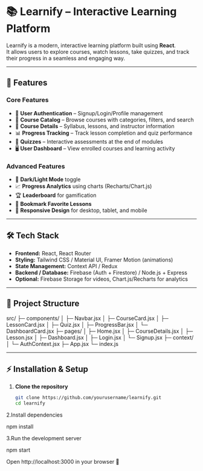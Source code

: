 # 📚 Learnify – Interactive Learning Platform

Learnify is a modern, interactive learning platform built using **React**.  
It allows users to explore courses, watch lessons, take quizzes, and track their progress in a seamless and engaging way.  

---

## 🚀 Features

### Core Features
- 🔐 **User Authentication** – Signup/Login/Profile management  
- 📖 **Course Catalog** – Browse courses with categories, filters, and search  
- 🎥 **Course Details** – Syllabus, lessons, and instructor information  
- 📊 **Progress Tracking** – Track lesson completion and quiz performance  
- 📝 **Quizzes** – Interactive assessments at the end of modules  
- 🖥️ **User Dashboard** – View enrolled courses and learning activity  

### Advanced Features
- 🌙 **Dark/Light Mode** toggle  
- 📈 **Progress Analytics** using charts (Recharts/Chart.js)  
- 🏆 **Leaderboard** for gamification  
- 🔖 **Bookmark Favorite Lessons**  
- 📱 **Responsive Design** for desktop, tablet, and mobile  

---

## 🛠️ Tech Stack
- **Frontend:** React, React Router  
- **Styling:** Tailwind CSS / Material UI, Framer Motion (animations)  
- **State Management:** Context API / Redux  
- **Backend / Database:** Firebase (Auth + Firestore) / Node.js + Express  
- **Optional:** Firebase Storage for videos, Chart.js/Recharts for analytics  

---



## 📂 Project Structure
src/
├─ components/
│ ├─ Navbar.jsx
│ ├─ CourseCard.jsx
│ ├─ LessonCard.jsx
│ ├─ Quiz.jsx
│ ├─ ProgressBar.jsx
│ └─ DashboardCard.jsx
├─ pages/
│ ├─ Home.jsx
│ ├─ CourseDetails.jsx
│ ├─ Lesson.jsx
│ ├─ Dashboard.jsx
│ ├─ Login.jsx
│ └─ Signup.jsx
├─ context/
│ └─ AuthContext.jsx
├─ App.jsx
└─ index.js


---

## ⚡ Installation & Setup

1. **Clone the repository**
   ```bash
   git clone https://github.com/yourusername/learnify.git
   cd learnify

2.Install dependencies

npm install


3.Run the development server

npm start


Open http://localhost:3000
 in your browser 🚀
